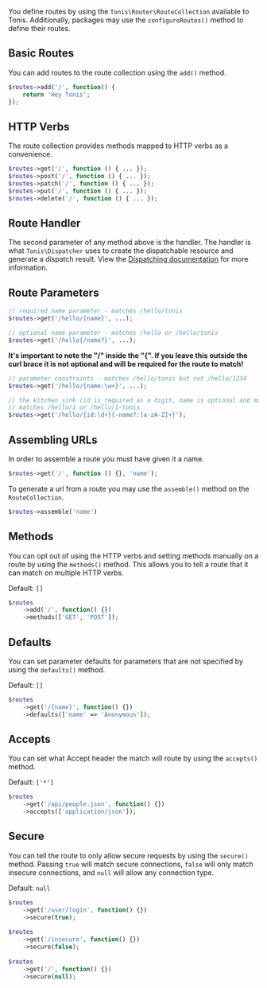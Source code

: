 You define routes by using the `Tonis\Router\RouteCollection` available to Tonis. Additionally, packages may
use the `configureRoutes()` method to define their routes.

Basic Routes
------------

You can add routes to the route collection using the `add()` method. 

```php
$routes->add('/', function() {
    return 'Hey Tonis';
});
```

HTTP Verbs
----------

The route collection provides methods mapped to HTTP verbs as a convenience.

```php
$routes->get('/', function () { ... });
$routes->post('/', function () { ... });
$routes->patch('/', function () { ... });
$routes->put('/', function () { ... });
$routes->delete('/', function () { ... });
```

Route Handler
--------------

The second parameter of any method above is the handler. The handler is what `Tonis\Dispatcher` uses to create the 
dispatchable resource and generate a dispatch result. View the [Dispatching documentation](/basics/dispatching) for 
more information.

Route Parameters
----------------

```php
// required name parameter - matches /hello/tonis
$routes->get('/hello/{name}', ...);

// optional name parameter - matches /hello or /hello/tonis
$routes->get('/hello{/name?}', ...);
```

**It's important to note the "/" inside the "{". If you leave this outside the curl brace it is not optional and will
be required for the route to match!**

```php
// parameter constraints - matches /hello/tonis but not /hello/1234
$routes->get('/hello/{name:\w+}', ...);

// the kitchen sink (id is required as a digit, name is optional and matches a-z and A-Z
// matches /hello/1 or /hello/1-tonis
$routes->get('/hello/{id:\d+}{-name?:[a-zA-Z]+}');
```

Assembling URLs
---------------

In order to assemble a route you must have given it a name.

```php
$routes->get('/', function () {}, 'name');
```

To generate a url from a route you may use the `assemble()` method on the `RouteCollection`.
 
```php
$routes->assemble('name')
```

Methods
-------

You can opt out of using the HTTP verbs and setting methods manually on a route by using the `methods()` method.
This allows you to tell a route that it can match on multiple HTTP verbs.

Default: `[]`

```php
$routes
    ->add('/', function() {})
    ->methods(['GET', 'POST']);
```

Defaults
--------

You can set parameter defaults for parameters that are not specified by using the `defaults()` method.

Default: `[]`

```php
$routes
    ->get('/{name}', function() {})
    ->defaults(['name' => 'Anonymous']);
```

Accepts
-------

You can set what Accept header the match will route by using the `accepts()` method.

Default: `['*']`

```php
$routes
    ->get('/api/people.json', function() {})
    ->accepts(['application/json']);
```

Secure
------

You can tell the route to only allow secure requests by using the `secure()` method. Passing
`true` will match secure connections, `false` will only match insecure connections, and `null` will
allow any connection type.

Default: `null`

```php
$routes
    ->get('/user/login', function() {})
    ->secure(true);
    
$routes
    ->get('/insecure', function() {})
    ->secure(false);
    
$routes
    ->get('/', function() {})
    ->secure(null);
```

